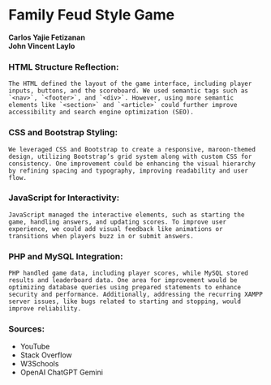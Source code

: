 # Family Feud Style Game  
**Carlos Yajie Fetizanan**  
**John Vincent Laylo**

### HTML Structure Reflection:
    The HTML defined the layout of the game interface, including player inputs, buttons, and the scoreboard. We used semantic tags such as `<nav>`, `<footer>`, and `<div>`. However, using more semantic elements like `<section>` and `<article>` could further improve accessibility and search engine optimization (SEO).

### CSS and Bootstrap Styling:
    We leveraged CSS and Bootstrap to create a responsive, maroon-themed design, utilizing Bootstrap’s grid system along with custom CSS for consistency. One improvement could be enhancing the visual hierarchy by refining spacing and typography, improving readability and user flow.

### JavaScript for Interactivity:
    JavaScript managed the interactive elements, such as starting the game, handling answers, and updating scores. To improve user experience, we could add visual feedback like animations or transitions when players buzz in or submit answers.

### PHP and MySQL Integration:
    PHP handled game data, including player scores, while MySQL stored results and leaderboard data. One area for improvement would be optimizing database queries using prepared statements to enhance security and performance. Additionally, addressing the recurring XAMPP server issues, like bugs related to starting and stopping, would improve reliability.

### Sources:
- YouTube  
- Stack Overflow  
- W3Schools  
- OpenAI ChatGPT Gemini  
